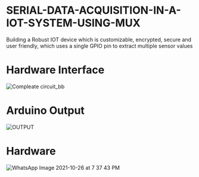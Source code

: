 # SERIAL-DATA-ACQUISITION-IN-A-IOT-SYSTEM-USING-MUX
Building a Robust IOT device which is customizable, encrypted, secure and user friendly, which uses a single GPIO pin to extract multiple sensor values

# Hardware Interface
![Compleate circuit_bb](https://user-images.githubusercontent.com/45328696/147944027-f61925b9-c08c-43a2-a621-4a4b255f1b55.png)

# Arduino Output
![OUTPUT](https://user-images.githubusercontent.com/45328696/147944326-dc1e5138-f94f-4bf8-af5a-88e79b3ac6a7.PNG)

# Hardware
![WhatsApp Image 2021-10-26 at 7 37 43 PM](https://user-images.githubusercontent.com/45328696/147944942-3dd4444d-47d4-474e-bdc8-8693f3e9151b.jpeg)
